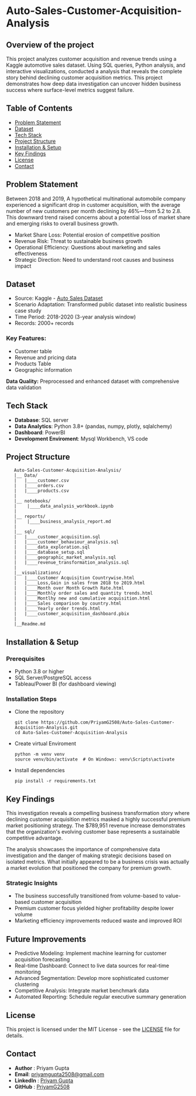 # Auto-Sales-Customer-Acquisition-Analysis

## Overview of the project 

This project analyzes customer acquisition and revenue trends using a Kaggle automotive sales dataset. Using SQL queries, Python analysis, and interactive visualizations, conducted a analysis that reveals the complete story behind declining customer acquisition metrics. This project demonstrates how deep data investigation can uncover hidden business success where surface-level metrics suggest failure.

## Table of Contents 
* [Problem Statement](#Problem-Statement)
* [Dataset](#Dataset)
* [Tech Stack](#Tech-Stack)
* [Project Structure](#Project-Structure)
* [Installation & Setup](#How-to-run)
* [Key Findings](#Key-Findings)
* [License](#License)
* [Contact](#Contact)

## Problem Statement 

Between 2018 and 2019, A hypothetical multinational automobile company experienced a significant drop in customer acquisition, with the average number of new customers per month declining by 46%—from 5.2 to 2.8. This downward trend raised concerns about a potential loss of market share and emerging risks to overall business growth.

* Market Share Loss: Potential erosion of competitive position
* Revenue Risk: Threat to sustainable business growth
* Operational Efficiency: Questions about marketing and sales effectiveness
* Strategic Direction: Need to understand root causes and business impact

## Dataset

* Source: Kaggle - [Auto Sales Dataset](https://www.kaggle.com/datasets/ddosad/auto-sales-data/data?select=Auto+Sales+data.csv)
* Scenario Adaptation: Transformed public dataset into realistic business case study
* Time Period: 2018-2020 (3-year analysis window)
* Records: 2000+ records

### Key Features:

* Customer table
* Revenue and pricing data
* Products Table
* Geographic information

**Data Quality:** Preprocessed and enhanced dataset with comprehensive data validation

## Tech Stack
 * **Database**: SQL server
 * **Data Analytics**: Python 3.8+ (pandas, numpy, plotly, sqlalchemy)
 * **Dashboard**: PowerBI
 * **Development Enviroment**: Mysql Workbench, VS code

## Project Structure
```
   Auto-Sales-Customer-Acquisition-Analysis/
   |__ Data/
   |   |____customer.csv
   |   |____orders.csv
   |   |____products.csv
   |
   |__ notebooks/
   |    |____data_analysis_workbook.ipynb
   |
   |__ reports/
   |    |____business_analysis_report.md
   |
   |__ sql/
   |   |____customer_acquisition.sql  
   |   |____customer_behaviour_analysis.sql
   |   |____data_exploration.sql
   |   |____database_setup.sql
   |   |____geographic_market_analysis.sql
   |   |____revenue_transformation_analysis.sql
   |
   |__visualizations/
   |   |____Customer Acquisition Countrywise.html
   |   |____Loss,Gain in sales from 2018 to 2019.html
   |   |____Month over Month Growth Rate.html
   |   |____Monthly order sales and quantity trends.html
   |   |____Montlhy new and cumulative acquisition.html
   |   |____Sales comparison by country.html
   |   |____Yearly order trends.html
   |   |____customer_acquisition_dashboard.pbix
   |
   |__Readme.md

```

## Installation & Setup
### Prerequisites

* Python 3.8 or higher
* SQL Server/PostgreSQL access
* Tableau/Power BI (for dashboard viewing)

### Installation Steps

* Clone the repository
  ```
  git clone https://github.com/PriyamG2508/Auto-Sales-Customer-Acquisition-Analysis.git
  cd Auto-Sales-Customer-Acquisition-Analysis
  ```
* Create virtual Enviroment
  ```
  python -m venv venv
  source venv/bin/activate  # On Windows: venv\Scripts\activate
  ```
* Install dependencies
  ```
  pip install -r requirements.txt
  ```
## Key Findings

This investigation reveals a compelling business transformation story where declining customer acquisition metrics masked a highly successful premium market positioning strategy. The $789,951 revenue increase demonstrates that the organization's evolving customer base represents a sustainable competitive advantage.

The analysis showcases the importance of comprehensive data investigation and the danger of making strategic decisions based on isolated metrics. What initially appeared to be a business crisis was actually a market evolution that positioned the company for premium growth.

### Strategic Insights

* The business successfully transitioned from volume-based to value-based customer acquisition
* Premium customer focus yielded higher profitability despite lower volume
* Marketing efficiency improvements reduced waste and improved ROI

## Future Improvements 

* Predictive Modeling: Implement machine learning for customer acquisition forecasting
* Real-time Dashboard: Connect to live data sources for real-time monitoring
* Advanced Segmentation: Develop more sophisticated customer clustering
* Competitive Analysis: Integrate market benchmark data
* Automated Reporting: Schedule regular executive summary generation

## License
This project is licensed under the MIT License - see the [LICENSE]() file for details.

## Contact

* **Author** : Priyam Gupta
* **Email**: priyamgupta2508@gmail.com
* **LinkedIn** : [Priyam Gupta](https://www.linkedin.com/in/priyamg2508/)
* **GitHub** : [PriyamG2508](https://github.com/PriyamG2508/)
